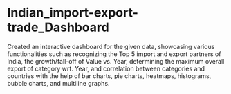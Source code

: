 # Indian_import-export-trade_Dashboard
 
Created an interactive dashboard for the given data, showcasing various functionalities such as recognizing the Top 5 import and export partners of India, the growth/fall-off of Value vs. Year, determining the maximum overall export of category wrt. Year, and correlation between categories and countries with the help of bar charts, pie charts, heatmaps, histograms, bubble charts, and multiline graphs.
